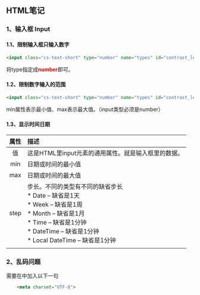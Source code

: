 ## HTML笔记

###  1、输入框 Input
####  1.1、限制输入框只输入数字
~~~html
<input class="cs-text-short" type="number" name="types" id="contrast_level">
~~~
将type指定成<font color=red>**number**</font>即可。

####  1.2、限制数字输入的范围
~~~html
<input class="cs-text-short" type="number" name="types" id="contrast_level" min="0" max="9">
~~~
min属性表示最小值、max表示最大值。（input类型必须是number）

####  1.3、显示时间日期
| 属性 | 描述 | 
| :-----:| :---- |
| 值 | 这是HTML里input元素的通用属性。就是输入框里的数据。 |
| min | 日期或时间的最小值 |
| max | 日期或时间的最大值 |
| step | 步长。不同的类型有不同的缺省步长<br>* Date – 缺省是1天<br>* Week – 缺省是1周<br>* Month – 缺省是1月<br>* Time – 缺省是1分钟<br>* DateTime – 缺省是1分钟<br>* Local DateTime – 缺省是1分钟 |
|||

### 2、乱码问题

需要在<head>中加入以下一句
~~~html
	<meta charset="UTF-8">
~~~